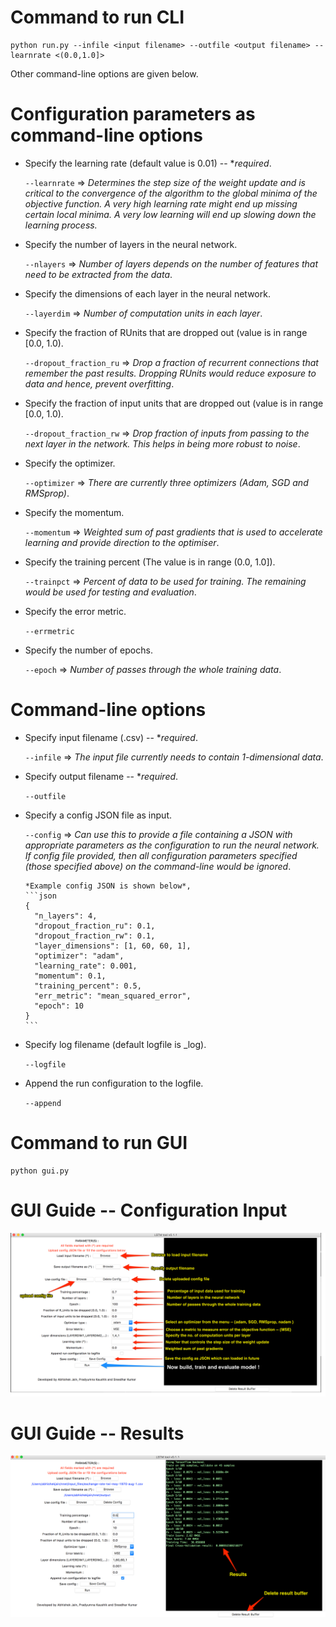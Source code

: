 Command to run CLI
========================
```
python run.py --infile <input filename> --outfile <output filename> --learnrate <(0.0,1.0]>
```
Other command-line options are given below.


Configuration parameters as command-line options
================================================
- Specify the learning rate (default value is 0.01) -- \**required*.  

  	```--learnrate``` => *Determines the step size of the weight update and is critical to the convergence of the algorithm to the global minima of the objective function. A very high learning rate might end up missing certain local minima. A very low learning will end up slowing down the learning process.*  

- Specify the number of layers in the neural network.  

  	```--nlayers``` => *Number of layers depends on the number of features that need to be extracted from the data*.  

- Specify the dimensions of each layer in the neural network.  

  	```--layerdim``` => *Number of computation units in each layer*.  

- Specify the fraction of RUnits that are dropped out (value is in range [0.0, 1.0).  

  	```--dropout_fraction_ru``` => *Drop a fraction of recurrent connections that remember the past results. Dropping RUnits would reduce exposure to data and hence, prevent overfitting*.  

- Specify the fraction of input units that are dropped out (value is in range [0.0, 1.0).  

  	```--dropout_fraction_rw``` => *Drop fraction of inputs from passing to the next layer in the network. This helps in being more robust to noise*.  

- Specify the optimizer.  

  	```--optimizer``` => *There are currently three optimizers (Adam, SGD and RMSprop)*.  

- Specify the momentum.  

  	```--momentum``` => *Weighted sum of past gradients that is used to accelerate learning and provide direction to the optimiser*.  

- Specify the training percent (The value is in range (0.0, 1.0]).  

  	```--trainpct``` => *Percent of data to be used for training. The remaining would be used for testing and evaluation*.   

- Specify the error metric.  

  	```--errmetric```  

- Specify the number of epochs.  

  	```--epoch``` => *Number of passes through the whole training data*.   



Command-line options
====================
- Specify input filename (.csv) -- \**required*.  

  	```--infile``` => *The input file currently needs to contain 1-dimensional data*.  

- Specify output filename -- \**required*.  

  	```--outfile```  

- Specify a config JSON file as input.  

  	```--config``` => *Can use this to provide a file containing a JSON with appropriate parameters as the configuration to run the neural network. If config file provided, then all configuration parameters specified (those specified above) on the command-line would be ignored*.  

	  *Example config JSON is shown below*,
	  ```json
	  {  
		"n_layers": 4,  
		"dropout_fraction_ru": 0.1,  
		"dropout_fraction_rw": 0.1,  
		"layer_dimensions": [1, 60, 60, 1],  
		"optimizer": "adam",  
		"learning_rate": 0.001,  
		"momentum": 0.1,  
		"training_percent": 0.5,  
		"err_metric": "mean_squared_error",  
		"epoch": 10  
	  }
	  ```  

- Specify log filename (default logfile is <outputfile>_log).  

  	```--logfile```  

- Append the run configuration to the logfile.  

  	```--append```


Command to run GUI
========================
```
python gui.py
```

GUI Guide -- Configuration Input
====================================
![](tool_description-images/1.png)

GUI Guide -- Results
===========================
![](tool_description-images/2.png)




